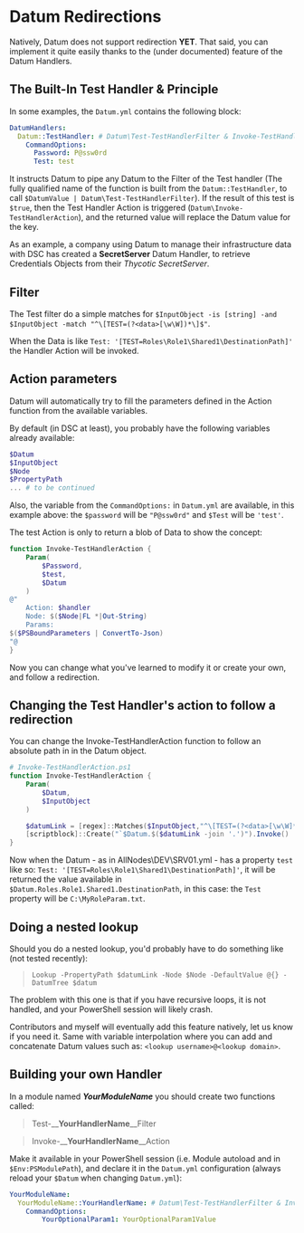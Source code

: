 # Datum Redirections

Natively, Datum does not support redirection **YET**.
That said, you can implement it quite easily thanks to the (under documented) feature of the Datum Handlers.

## The Built-In Test Handler & Principle

In some examples, the `Datum.yml` contains the following block:

```yaml
DatumHandlers:
  Datum::TestHandler: # Datum\Test-TestHandlerFilter & Invoke-TestHandlerAction
    CommandOptions:
      Password: P@ssw0rd
      Test: test
```

It instructs Datum to pipe any Datum to the Filter of the Test handler (The fully qualified name of the function is built from the `Datum::TestHandler`, to call `$DatumValue | Datum\Test-TestHandlerFilter`).
If the result of this test is `$true`, then the Test Handler Action is triggered (`Datum\Invoke-TestHandlerAction`), and the returned value will replace the Datum value for the key.

As an example, a company using Datum to manage their infrastructure data with DSC has created a **SecretServer** Datum Handler, to retrieve Credentials Objects from their _Thycotic SecretServer_.

## Filter

The Test filter do a simple matches for `$InputObject -is [string] -and $InputObject -match "^\[TEST=(?<data>[\w\W])*\]$"`.

When the Data is like `Test: '[TEST=Roles\Role1\Shared1\DestinationPath]'` the Handler Action will be invoked.

## Action parameters

Datum will automatically try to fill the parameters defined in the Action function from the available variables.

By default (in DSC at least), you probably have the following variables already available:

```PowerShell
$Datum
$InputObject
$Node
$PropertyPath
... # to be continued
```

Also, the variable from the `CommandOptions:` in `Datum.yml` are available, in this example above: the `$password` will be `"P@ssw0rd"` and `$Test` will be `'test'`.

The test Action is only to return a blob of Data to show the concept:

```PowerShell
function Invoke-TestHandlerAction {
    Param(
        $Password,
        $test,
        $Datum
    )
@"
    Action: $handler
    Node: $($Node|FL *|Out-String)
    Params: 
$($PSBoundParameters | ConvertTo-Json)
"@
}
```

Now you can change what you've learned to modify it or create your own, and follow a redirection.

## Changing the Test Handler's action to follow a redirection

You can change the Invoke-TestHandlerAction function to follow an absolute path in in the Datum object.

```PowerShell
# Invoke-TestHandlerAction.ps1
function Invoke-TestHandlerAction {
    Param(
        $Datum,
        $InputObject
    )

    $datumLink = [regex]::Matches($InputObject,"^\[TEST=(?<data>[\w\W]*)\]$")[0].groups['data'].value -split '\\'
    [scriptblock]::Create("`$Datum.$($datumLink -join '.')").Invoke()
}
```

Now when the Datum - as in AllNodes\DEV\SRV01.yml - has a property `test` like so: `Test: '[TEST=Roles\Role1\Shared1\DestinationPath]'`, it will be returned the value available in `$Datum.Roles.Role1.Shared1.DestinationPath`, in this case: the `Test` property will be `C:\MyRoleParam.txt`.

## Doing a nested lookup

Should you do a nested lookup, you'd probably have to do something like (not tested recently):
> `Lookup -PropertyPath $datumLink -Node $Node -DefaultValue @{} -DatumTree $datum`

The problem with this one is that if you have recursive loops, it is not handled, and your PowerShell session will likely crash.

Contributors and myself will eventually add this feature natively, let us know if you need it.
Same with variable interpolation where you can add and concatenate Datum values such as: `<lookup username>@<lookup domain>`.

## Building your own Handler

In a module named _**YourModuleName**_ you should create two functions called:
> Test-__**YourHandlerName**__Filter

> Invoke-__**YourHandlerName**__Action

Make it available in your PowerShell session (i.e. Module autoload and in `$Env:PSModulePath`), and declare it in the `Datum.yml` configuration (always reload your `$Datum` when changing `Datum.yml`):

```yaml
YourModuleName:
  YourModuleName::YourHandlerName: # Datum\Test-TestHandlerFilter & Invoke-TestHandlerAction
    CommandOptions:
        YourOptionalParam1: YourOptionalParam1Value
```
